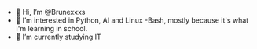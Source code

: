 - 👋 Hi, I’m @Brunexxxs
- 👀 I’m interested in Python, AI and Linux -Bash, mostly because it's what I'm learning in school.
- 🌱 I’m currently studying IT

<!---
Brunexxxs/Brunexxxs is a ✨ special ✨ repository because its `README.md` (this file) appears on your GitHub profile.
You can click the Preview link to take a look at your changes.
--->
